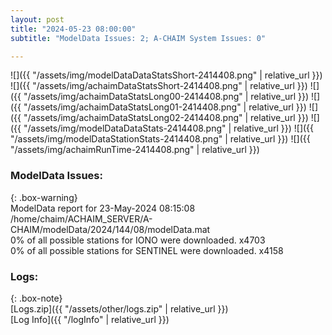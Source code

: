 ```yaml
---
layout: post
title: "2024-05-23 08:00:00"
subtitle: "ModelData Issues: 2; A-CHAIM System Issues: 0"

---
```


![]({{ "/assets/img/modelDataDataStatsShort-2414408.png" | relative_url }})
![]({{ "/assets/img/achaimDataStatsShort-2414408.png" | relative_url }})
![]({{ "/assets/img/achaimDataStatsLong00-2414408.png" | relative_url }})
![]({{ "/assets/img/achaimDataStatsLong01-2414408.png" | relative_url }})
![]({{ "/assets/img/achaimDataStatsLong02-2414408.png" | relative_url }})
![]({{ "/assets/img/modelDataDataStats-2414408.png" | relative_url }})
![]({{ "/assets/img/modelDataStationStats-2414408.png" | relative_url }})
![]({{ "/assets/img/achaimRunTime-2414408.png" | relative_url }})


### ModelData Issues:  
  
{: .box-warning}  
 ModelData report for 23-May-2024 08:15:08   
 /home/chaim/ACHAIM_SERVER/A-CHAIM/modelData/2024/144/08/modelData.mat   
 0% of all possible stations for IONO were downloaded. x4703   
 0% of all possible stations for SENTINEL were downloaded. x4158   
  


### Logs:  
  
{: .box-note}  
[Logs.zip]({{ "/assets/other/logs.zip" | relative_url }})  
[Log Info]({{ "/logInfo" | relative_url }})  
